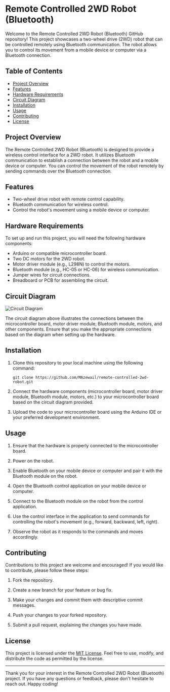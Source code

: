 # Remote Controlled 2WD Robot (Bluetooth)

Welcome to the Remote Controlled 2WD Robot (Bluetooth) GitHub repository! This project showcases a two-wheel drive (2WD) robot that can be controlled remotely using Bluetooth communication. The robot allows you to control its movement from a mobile device or computer via a Bluetooth connection.

## Table of Contents

- [Project Overview](#project-overview)
- [Features](#features)
- [Hardware Requirements](#hardware-requirements)
- [Circuit Diagram](#circuit-diagram)
- [Installation](#installation)
- [Usage](#usage)
- [Contributing](#contributing)
- [License](#license)

## Project Overview

The Remote Controlled 2WD Robot (Bluetooth) is designed to provide a wireless control interface for a 2WD robot. It utilizes Bluetooth communication to establish a connection between the robot and a mobile device or computer. You can control the movement of the robot remotely by sending commands over the Bluetooth connection.

## Features

- Two-wheel drive robot with remote control capability.
- Bluetooth communication for wireless control.
- Control the robot's movement using a mobile device or computer.

## Hardware Requirements

To set up and run this project, you will need the following hardware components:

- Arduino or compatible microcontroller board.
- Two DC motors for the 2WD robot.
- Motor driver module (e.g., L298N) to control the motors.
- Bluetooth module (e.g., HC-05 or HC-06) for wireless communication.
- Jumper wires for circuit connections.
- Breadboard or PCB for assembling the circuit.

## Circuit Diagram

![Circuit Diagram](<>)

The circuit diagram above illustrates the connections between the microcontroller board, motor driver module, Bluetooth module, motors, and other components. Ensure that you make the appropriate connections based on the diagram when setting up the hardware.

## Installation

1. Clone this repository to your local machine using the following command:

   ```
   git clone https://github.com/MAzewail/remote-controlled-2wd-robot.git
   ```

1. Connect the hardware components (microcontroller board, motor driver module, Bluetooth module, motors, etc.) to your microcontroller board based on the circuit diagram provided.

1. Upload the code to your microcontroller board using the Arduino IDE or your preferred development environment.

## Usage

1. Ensure that the hardware is properly connected to the microcontroller board.

1. Power on the robot.

1. Enable Bluetooth on your mobile device or computer and pair it with the Bluetooth module on the robot.

1. Open the Bluetooth control application on your mobile device or computer.

1. Connect to the Bluetooth module on the robot from the control application.

1. Use the control interface in the application to send commands for controlling the robot's movement (e.g., forward, backward, left, right).

1. Observe the robot as it responds to the commands and moves accordingly.

## Contributing

Contributions to this project are welcome and encouraged! If you would like to contribute, please follow these steps:

1. Fork the repository.

1. Create a new branch for your feature or bug fix.

1. Make your changes and commit them with descriptive commit messages.

1. Push your changes to your forked repository.

1. Submit a pull request, explaining the changes you have made.

## License

This project is licensed under the [MIT License](LICENSE). Feel free to use, modify, and distribute the code as permitted by the license.

______________________________________________________________________

Thank you for your interest in the Remote Controlled 2WD Robot (Bluetooth) project. If you have any questions or feedback, please don't hesitate to reach out. Happy coding!
